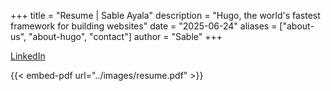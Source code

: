 +++
title = "Resume | Sable Ayala"
description = "Hugo, the world's fastest framework for building websites"
date = "2025-06-24"
aliases = ["about-us", "about-hugo", "contact"]
author = "Sable"
+++

[LinkedIn](https://www.linkedin.com/in/sable-ayala/)

{{< embed-pdf url="../images/resume.pdf" >}}